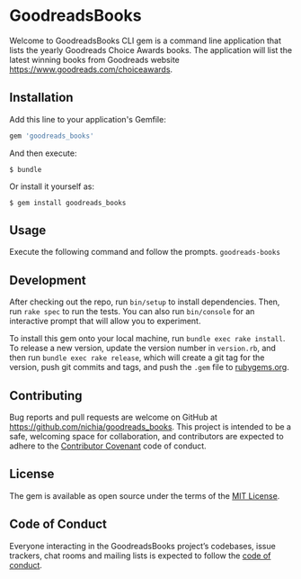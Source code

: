 # GoodreadsBooks

Welcome to GoodreadsBooks CLI gem is a command line application that lists the yearly Goodreads Choice Awards books. The application will list the latest winning books from Goodreads website https://www.goodreads.com/choiceawards.

## Installation

Add this line to your application's Gemfile:

```ruby
gem 'goodreads_books'
```

And then execute:

    $ bundle

Or install it yourself as:

    $ gem install goodreads_books

## Usage

Execute the following command and follow the prompts.
```goodreads-books```


## Development

After checking out the repo, run `bin/setup` to install dependencies. Then, run `rake spec` to run the tests. You can also run `bin/console` for an interactive prompt that will allow you to experiment.

To install this gem onto your local machine, run `bundle exec rake install`. To release a new version, update the version number in `version.rb`, and then run `bundle exec rake release`, which will create a git tag for the version, push git commits and tags, and push the `.gem` file to [rubygems.org](https://rubygems.org).

## Contributing

Bug reports and pull requests are welcome on GitHub at https://github.com/nichia/goodreads_books. This project is intended to be a safe, welcoming space for collaboration, and contributors are expected to adhere to the [Contributor Covenant](http://contributor-covenant.org) code of conduct.

## License

The gem is available as open source under the terms of the [MIT License](https://opensource.org/licenses/MIT).

## Code of Conduct

Everyone interacting in the GoodreadsBooks project’s codebases, issue trackers, chat rooms and mailing lists is expected to follow the [code of conduct](https://github.com/nichia/goodreads_books/blob/master/CODE_OF_CONDUCT.md).
